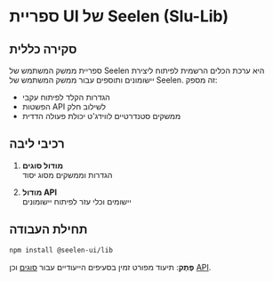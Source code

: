 # **ספריית UI של Seelen (Slu-Lib)**

## סקירה כללית

ספריית ממשק המשתמש של Seelen היא ערכת הכלים הרשמית לפיתוח ליצירת יישומונים ותוספים עבור ממשק המשתמש של Seelen. זה מספק:

* הגדרות הקלד לפיתוח עקבי
* הפשטות API לשילוב חלק
* ממשקים סטנדרטיים לווידג'ט יכולת פעולה הדדית

## רכיבי ליבה

1. **מודול סוגים**\
   הגדרות וממשקים מסוג יסוד

2. **מודול API**\
   יישומים וכלי עזר לפיתוח יישומונים

## תחילת העבודה

```bash
npm install @seelen-ui/lib
```

**פֶּתֶק**: תיעוד מפורט זמין בסעיפים הייעודיים עבור [סוגים](./library-types) וכן [API](./library-api).
